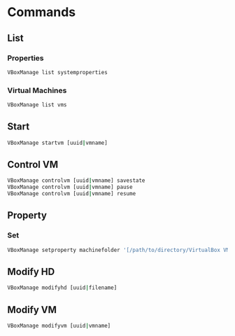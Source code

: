 # Commands

## List

### Properties

```sh
VBoxManage list systemproperties
```

### Virtual Machines

```sh
VBoxManage list vms
```

## Start

```sh
VBoxManage startvm [uuid|vmname]
```

## Control VM

```sh
VBoxManage controlvm [uuid|vmname] savestate
VBoxManage controlvm [uuid|vmname] pause
VBoxManage controlvm [uuid|vmname] resume
```

## Property

### Set

```sh
VBoxManage setproperty machinefolder '[/path/to/directory/VirtualBox VMs]'
```

## Modify HD

```sh
VBoxManage modifyhd [uuid|filename]
```

## Modify VM

```sh
VBoxManage modifyvm [uuid|vmname]
```
